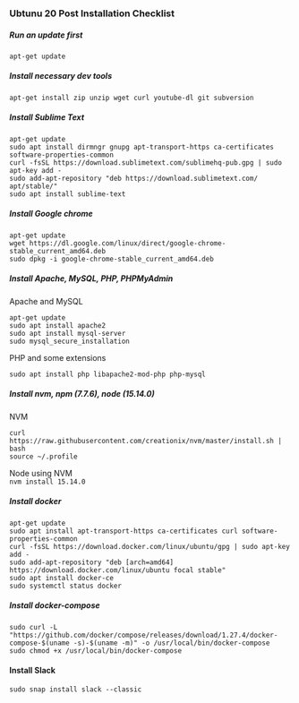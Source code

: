 ### Ubtunu 20 Post Installation Checklist

##### Run an update first
      
```
apt-get update
```

##### Install necessary dev tools
      
```
apt-get install zip unzip wget curl youtube-dl git subversion
```

##### Install Sublime Text

```
apt-get update
sudo apt install dirmngr gnupg apt-transport-https ca-certificates software-properties-common
curl -fsSL https://download.sublimetext.com/sublimehq-pub.gpg | sudo apt-key add -
sudo add-apt-repository "deb https://download.sublimetext.com/ apt/stable/"
sudo apt install sublime-text
```

##### Install Google chrome

```
apt-get update
wget https://dl.google.com/linux/direct/google-chrome-stable_current_amd64.deb
sudo dpkg -i google-chrome-stable_current_amd64.deb
```

##### Install Apache, MySQL, PHP, PHPMyAdmin

Apache and MySQL
```
apt-get update
sudo apt install apache2
sudo apt install mysql-server
sudo mysql_secure_installation
```

PHP and some extensions

```
sudo apt install php libapache2-mod-php php-mysql
```
##### Install nvm, npm (7.7.6), node (15.14.0)

NVM
```
curl https://raw.githubusercontent.com/creationix/nvm/master/install.sh | bash 
source ~/.profile   
```

Node using NVM  
`nvm install 15.14.0`


##### Install docker

```
apt-get update
sudo apt install apt-transport-https ca-certificates curl software-properties-common
curl -fsSL https://download.docker.com/linux/ubuntu/gpg | sudo apt-key add -
sudo add-apt-repository "deb [arch=amd64] https://download.docker.com/linux/ubuntu focal stable"
sudo apt install docker-ce
sudo systemctl status docker
```

##### Install docker-compose

```
sudo curl -L "https://github.com/docker/compose/releases/download/1.27.4/docker-compose-$(uname -s)-$(uname -m)" -o /usr/local/bin/docker-compose
sudo chmod +x /usr/local/bin/docker-compose
```

#### Install Slack

`sudo snap install slack --classic`
